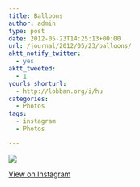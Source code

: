 ```yaml
---
title: Balloons
author: admin
type: post
date: 2012-05-23T14:25:13+00:00
url: /journal/2012/05/23/balloons/
aktt_notify_twitter:
  - yes
aktt_tweeted:
  - 1
yourls_shorturl:
  - http://lobban.org/i/hu
categories:
  - Photos
tags:
  - instagram
  - Photos

---
```

![][1]

[View on Instagram][2]

 [1]: http://distilleryimage10.instagram.com/3341969ea4e211e180d51231380fcd7e_7.jpg
 [2]: http://instagr.am/p/K-OSRrqltu/